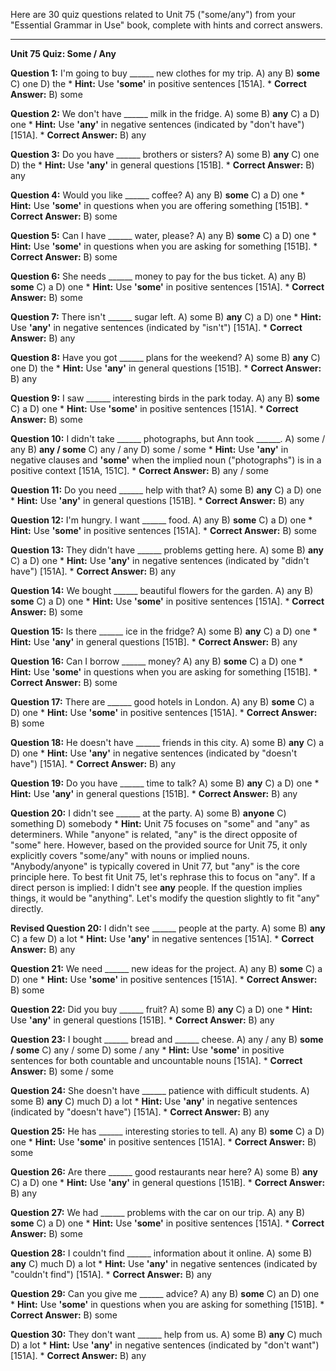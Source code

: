 Here are 30 quiz questions related to Unit 75 ("some/any") from your "Essential Grammar in Use" book, complete with hints and correct answers.

---

**Unit 75 Quiz: Some / Any**

**Question 1:** I'm going to buy ______ new clothes for my trip.
A) any
B) **some**
C) one
D) the
    *   **Hint:** Use **'some'** in positive sentences [151A].
    *   **Correct Answer:** B) some

**Question 2:** We don't have ______ milk in the fridge.
A) some
B) **any**
C) a
D) one
    *   **Hint:** Use **'any'** in negative sentences (indicated by "don't have") [151A].
    *   **Correct Answer:** B) any

**Question 3:** Do you have ______ brothers or sisters?
A) some
B) **any**
C) one
D) the
    *   **Hint:** Use **'any'** in general questions [151B].
    *   **Correct Answer:** B) any

**Question 4:** Would you like ______ coffee?
A) any
B) **some**
C) a
D) one
    *   **Hint:** Use **'some'** in questions when you are offering something [151B].
    *   **Correct Answer:** B) some

**Question 5:** Can I have ______ water, please?
A) any
B) **some**
C) a
D) one
    *   **Hint:** Use **'some'** in questions when you are asking for something [151B].
    *   **Correct Answer:** B) some

**Question 6:** She needs ______ money to pay for the bus ticket.
A) any
B) **some**
C) a
D) one
    *   **Hint:** Use **'some'** in positive sentences [151A].
    *   **Correct Answer:** B) some

**Question 7:** There isn't ______ sugar left.
A) some
B) **any**
C) a
D) one
    *   **Hint:** Use **'any'** in negative sentences (indicated by "isn't") [151A].
    *   **Correct Answer:** B) any

**Question 8:** Have you got ______ plans for the weekend?
A) some
B) **any**
C) one
D) the
    *   **Hint:** Use **'any'** in general questions [151B].
    *   **Correct Answer:** B) any

**Question 9:** I saw ______ interesting birds in the park today.
A) any
B) **some**
C) a
D) one
    *   **Hint:** Use **'some'** in positive sentences [151A].
    *   **Correct Answer:** B) some

**Question 10:** I didn't take ______ photographs, but Ann took ______.
A) some / any
B) **any / some**
C) any / any
D) some / some
    *   **Hint:** Use **'any'** in negative clauses and **'some'** when the implied noun ("photographs") is in a positive context [151A, 151C].
    *   **Correct Answer:** B) any / some

**Question 11:** Do you need ______ help with that?
A) some
B) **any**
C) a
D) one
    *   **Hint:** Use **'any'** in general questions [151B].
    *   **Correct Answer:** B) any

**Question 12:** I'm hungry. I want ______ food.
A) any
B) **some**
C) a
D) one
    *   **Hint:** Use **'some'** in positive sentences [151A].
    *   **Correct Answer:** B) some

**Question 13:** They didn't have ______ problems getting here.
A) some
B) **any**
C) a
D) one
    *   **Hint:** Use **'any'** in negative sentences (indicated by "didn't have") [151A].
    *   **Correct Answer:** B) any

**Question 14:** We bought ______ beautiful flowers for the garden.
A) any
B) **some**
C) a
D) one
    *   **Hint:** Use **'some'** in positive sentences [151A].
    *   **Correct Answer:** B) some

**Question 15:** Is there ______ ice in the fridge?
A) some
B) **any**
C) a
D) one
    *   **Hint:** Use **'any'** in general questions [151B].
    *   **Correct Answer:** B) any

**Question 16:** Can I borrow ______ money?
A) any
B) **some**
C) a
D) one
    *   **Hint:** Use **'some'** in questions when you are asking for something [151B].
    *   **Correct Answer:** B) some

**Question 17:** There are ______ good hotels in London.
A) any
B) **some**
C) a
D) one
    *   **Hint:** Use **'some'** in positive sentences [151A].
    *   **Correct Answer:** B) some

**Question 18:** He doesn't have ______ friends in this city.
A) some
B) **any**
C) a
D) one
    *   **Hint:** Use **'any'** in negative sentences (indicated by "doesn't have") [151A].
    *   **Correct Answer:** B) any

**Question 19:** Do you have ______ time to talk?
A) some
B) **any**
C) a
D) one
    *   **Hint:** Use **'any'** in general questions [151B].
    *   **Correct Answer:** B) any

**Question 20:** I didn't see ______ at the party.
A) some
B) **anyone**
C) something
D) somebody
    *   **Hint:** Unit 75 focuses on "some" and "any" as determiners. While "anyone" is related, "any" is the direct opposite of "some" here. However, based on the provided source for Unit 75, it only explicitly covers "some/any" with nouns or implied nouns. "Anybody/anyone" is typically covered in Unit 77, but "any" is the core principle here. To best fit Unit 75, let's rephrase this to focus on "any". If a direct person is implied: I didn't see **any** people. If the question implies things, it would be "anything". Let's modify the question slightly to fit "any" directly.

**Revised Question 20:** I didn't see ______ people at the party.
A) some
B) **any**
C) a few
D) a lot
    *   **Hint:** Use **'any'** in negative sentences [151A].
    *   **Correct Answer:** B) any

**Question 21:** We need ______ new ideas for the project.
A) any
B) **some**
C) a
D) one
    *   **Hint:** Use **'some'** in positive sentences [151A].
    *   **Correct Answer:** B) some

**Question 22:** Did you buy ______ fruit?
A) some
B) **any**
C) a
D) one
    *   **Hint:** Use **'any'** in general questions [151B].
    *   **Correct Answer:** B) any

**Question 23:** I bought ______ bread and ______ cheese.
A) any / any
B) **some / some**
C) any / some
D) some / any
    *   **Hint:** Use **'some'** in positive sentences for both countable and uncountable nouns [151A].
    *   **Correct Answer:** B) some / some

**Question 24:** She doesn't have ______ patience with difficult students.
A) some
B) **any**
C) much
D) a lot
    *   **Hint:** Use **'any'** in negative sentences (indicated by "doesn't have") [151A].
    *   **Correct Answer:** B) any

**Question 25:** He has ______ interesting stories to tell.
A) any
B) **some**
C) a
D) one
    *   **Hint:** Use **'some'** in positive sentences [151A].
    *   **Correct Answer:** B) some

**Question 26:** Are there ______ good restaurants near here?
A) some
B) **any**
C) a
D) one
    *   **Hint:** Use **'any'** in general questions [151B].
    *   **Correct Answer:** B) any

**Question 27:** We had ______ problems with the car on our trip.
A) any
B) **some**
C) a
D) one
    *   **Hint:** Use **'some'** in positive sentences [151A].
    *   **Correct Answer:** B) some

**Question 28:** I couldn't find ______ information about it online.
A) some
B) **any**
C) much
D) a lot
    *   **Hint:** Use **'any'** in negative sentences (indicated by "couldn't find") [151A].
    *   **Correct Answer:** B) any

**Question 29:** Can you give me ______ advice?
A) any
B) **some**
C) an
D) one
    *   **Hint:** Use **'some'** in questions when you are asking for something [151B].
    *   **Correct Answer:** B) some

**Question 30:** They don't want ______ help from us.
A) some
B) **any**
C) much
D) a lot
    *   **Hint:** Use **'any'** in negative sentences (indicated by "don't want") [151A].
    *   **Correct Answer:** B) any